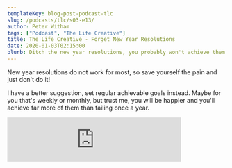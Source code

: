 ```yaml
---
templateKey: blog-post-podcast-tlc
slug: /podcasts/tlc/s03-e13/
author: Peter Witham
tags: ["Podcast", "The Life Creative"]
title: The Life Creative - Forget New Year Resolutions
date: 2020-01-03T02:15:00
blurb: Ditch the new year resolutions, you probably won't achieve them. Here's a better suggestion.
---
```


New year resolutions do not work for most, so save yourself the pain and just don't do it!

I have a better suggestion, set regular achievable goals instead. Maybe for you that's weekly or monthly, but trust me, you will be happier and you'll achieve far more of them than failing once a year.

<iframe src="https://anchor.fm/peter-witham/embed/episodes/Forget-New-Year-Resolutions-e9v8a2" height="102" width="400" frameborder="0" scrolling="no"></iframe>
